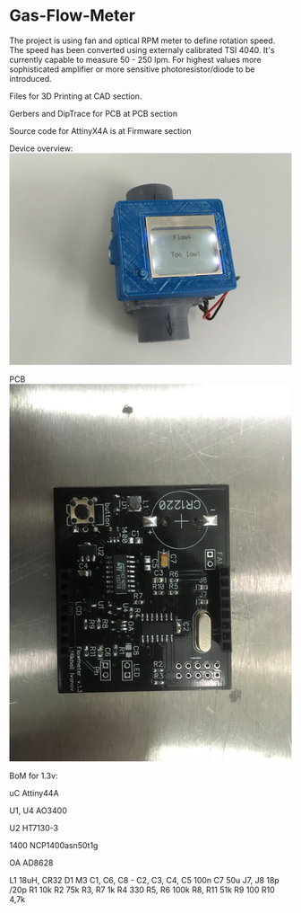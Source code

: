 # Gas-Flow-Meter

The project is using fan and optical RPM meter to define rotation speed. The speed has been converted using externaly calibrated TSI 4040. It's currently capable to measure 50 - 250 lpm. For highest values more sophisticated amplifier or more sensitive photoresistor/diode to be introduced.

Files for 3D Printing at CAD section.

Gerbers and DipTrace for PCB at PCB section

Source code for AttinyX4A is at Firmware section

Device overview:
<img src="https://github.com/Misha91/Gas-Flow-Meter/blob/master/Pics/IMG_1112.jpg?raw=true" style="max-width:100%;">

PCB
<img src="https://github.com/Misha91/Gas-Flow-Meter/blob/master/Pics/IMG_1367.JPG?raw=true">

BoM for 1.3v:

uC	Attiny44A

U1, U4	AO3400

U2	HT7130-3

1400	NCP1400asn50t1g

OA	AD8628

L1	18uH, CR32
D1	M3
C1, C6, C8	-
C2, C3, C4, C5	100n
C7	50u
J7, J8	18p /20p
R1	10k
R2	75k
R3, R7	1k
R4	330
R5, R6	100k
R8, R11	51k
R9	100
R10	4,7k

